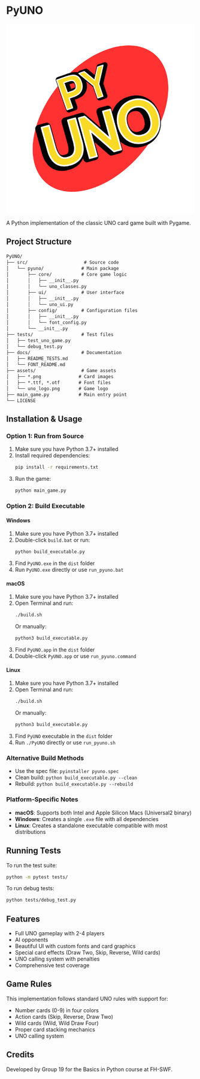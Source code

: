 # PyUNO

![PyUNO Logo](assets/uno_logo.png)

A Python implementation of the classic UNO card game built with Pygame.

## Project Structure

```
PyUNO/
├── src/                     # Source code
│   └── pyuno/              # Main package
│       ├── core/           # Core game logic
│       │   ├── __init__.py
│       │   └── uno_classes.py
│       ├── ui/             # User interface
│       │   ├── __init__.py
│       │   └── uno_ui.py
│       ├── config/         # Configuration files
│       │   ├── __init__.py
│       │   └── font_config.py
│       └── __init__.py
├── tests/                  # Test files
│   ├── test_uno_game.py
│   └── debug_test.py
├── docs/                   # Documentation
│   ├── README_TESTS.md
│   └── FONT_README.md
├── assets/                 # Game assets
│   ├── *.png              # Card images
│   ├── *.ttf, *.otf       # Font files
│   └── uno_logo.png       # Game logo
├── main_game.py           # Main entry point
└── LICENSE
```

## Installation & Usage

### Option 1: Run from Source
1. Make sure you have Python 3.7+ installed
2. Install required dependencies:
   ```bash
   pip install -r requirements.txt
   ```
3. Run the game:
   ```bash
   python main_game.py
   ```

### Option 2: Build Executable

#### Windows
1. Make sure you have Python 3.7+ installed
2. Double-click `build.bat` or run:
   ```cmd
   python build_executable.py
   ```
3. Find `PyUNO.exe` in the `dist` folder
4. Run `PyUNO.exe` directly or use `run_pyuno.bat`

#### macOS
1. Make sure you have Python 3.7+ installed
2. Open Terminal and run:
   ```bash
   ./build.sh
   ```
   Or manually:
   ```bash
   python3 build_executable.py
   ```
3. Find `PyUNO.app` in the `dist` folder
4. Double-click `PyUNO.app` or use `run_pyuno.command`

#### Linux
1. Make sure you have Python 3.7+ installed
2. Open Terminal and run:
   ```bash
   ./build.sh
   ```
   Or manually:
   ```bash
   python3 build_executable.py
   ```
3. Find `PyUNO` executable in the `dist` folder
4. Run `./PyUNO` directly or use `run_pyuno.sh`

### Alternative Build Methods
- Use the spec file: `pyinstaller pyuno.spec`
- Clean build: `python build_executable.py --clean`
- Rebuild: `python build_executable.py --rebuild`

### Platform-Specific Notes
- **macOS**: Supports both Intel and Apple Silicon Macs (Universal2 binary)
- **Windows**: Creates a single `.exe` file with all dependencies
- **Linux**: Creates a standalone executable compatible with most distributions

## Running Tests

To run the test suite:
```bash
python -m pytest tests/
```

To run debug tests:
```bash
python tests/debug_test.py
```

## Features

- Full UNO gameplay with 2-4 players
- AI opponents
- Beautiful UI with custom fonts and card graphics
- Special card effects (Draw Two, Skip, Reverse, Wild cards)
- UNO calling system with penalties
- Comprehensive test coverage

## Game Rules

This implementation follows standard UNO rules with support for:
- Number cards (0-9) in four colors
- Action cards (Skip, Reverse, Draw Two)
- Wild cards (Wild, Wild Draw Four)
- Proper card stacking mechanics
- UNO calling system

## Credits

Developed by Group 19 for the Basics in Python course at FH-SWF. 

